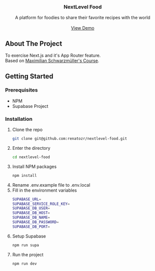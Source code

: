<!-- PROJECT LOGO -->
<div align="center">
  <h3 align="center">NextLevel Food</h3>

  <p align="center">
    A platform for foodies to share their favorite recipes with the world
    <br />
    <br />
    <a href="https://nextlevel-food-pi.vercel.app/">View Demo</a>
  </p>
</div>

<!-- ABOUT THE PROJECT -->

## About The Project

To exercise Next.js and it's App Router feature.<br />
Based on <a href="https://www.udemy.com/course/nextjs-react-the-complete-guide">Maximilian Schwarzmüller's Course</a>.

<!-- GETTING STARTED -->

## Getting Started

### Prerequisites

- NPM
- Supabase Project

### Installation

1. Clone the repo
   ```sh
   git clone git@github.com:renatozr/nextlevel-food.git
   ```
2. Enter the directory
   ```sh
   cd nextlevel-food
   ```
3. Install NPM packages
   ```sh
   npm install
   ```
4. Rename .env.example file to .env.local
5. Fill in the environment variables
   ```sh
   SUPABASE_URL=
   SUPABASE_SERVICE_ROLE_KEY=
   SUPABASE_DB_USER=
   SUPABASE_DB_HOST=
   SUPABASE_DB_NAME=
   SUPABASE_DB_PASSWORD=
   SUPABASE_DB_PORT=
   ```
6. Setup Supabase
   ```sh
   npm run supa
   ```
7. Run the project
   ```sh
   npm run dev
   ```
